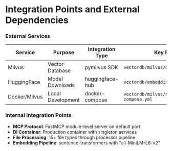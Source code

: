 # Integration Points and External Dependencies

### External Services

| Service       | Purpose            | Integration Type | Key Files                              |
| ------------- | ------------------ | ---------------- | -------------------------------------- |
| Milvus        | Vector Database    | pymilvus SDK     | `vectordb/milvus/milvus_client.py`     |
| HuggingFace   | Model Downloads    | huggingface-hub  | `vectordb/embedding_service.py`        |
| Docker/Milvus | Local Development  | docker-compose   | `vectordb/milvus/docker-compose.yml`   |

### Internal Integration Points

- **MCP Protocol**: FastMCP module-level server on default port
- **DI Container**: Production container with singleton services
- **File Processing**: 15+ file types through processor pipeline
- **Embedding Pipeline**: sentence-transformers with "all-MiniLM-L6-v2"
